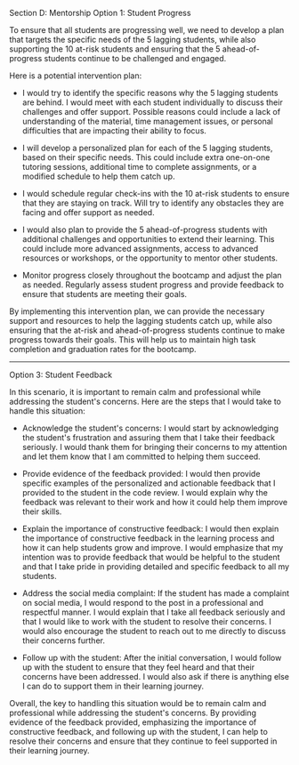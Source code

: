 
Section D: Mentorship
Option 1: Student Progress


To ensure that all students are progressing well, we need to develop a plan that targets the specific needs of the 5 lagging students, while also supporting the 10 at-risk students and ensuring that the 5 ahead-of-progress students continue to be challenged and engaged.

Here is a potential intervention plan:

- I would try to identify the specific reasons why the 5 lagging students are behind. I would meet with each student individually to discuss their challenges and offer support. Possible reasons could include a lack of understanding of the material, time management issues, or personal difficulties that are impacting their ability to focus.

- I will develop a personalized plan for each of the 5 lagging students, based on their specific needs. This could include extra one-on-one tutoring sessions, additional time to complete assignments, or a modified schedule to help them catch up.

- I would schedule regular check-ins with the 10 at-risk students to ensure that they are staying on track. Will try to identify any obstacles they are facing and offer support as needed.

- I would also plan to provide the 5 ahead-of-progress students with additional challenges and opportunities to extend their learning. This could include more advanced assignments, access to advanced resources or workshops, or the opportunity to mentor other students.

- Monitor progress closely throughout the bootcamp and adjust the plan as needed. Regularly assess student progress and provide feedback to ensure that students are meeting their goals.

By implementing this intervention plan, we can provide the necessary support and resources to help the lagging students catch up, while also ensuring that the at-risk and ahead-of-progress students continue to make progress towards their goals. This will help us to maintain high task completion and graduation rates for the bootcamp.


--------------------------------------------------------------------------------------------------------------
Option 3: Student Feedback



In this scenario, it is important to remain calm and professional while addressing the student's concerns. Here are the steps that I would take to handle this situation:

- Acknowledge the student's concerns: I would start by acknowledging the student's frustration and assuring them that I take their feedback seriously. I would thank them for bringing their concerns to my attention and let them know that I am committed to helping them succeed.

- Provide evidence of the feedback provided: I would then provide specific examples of the personalized and actionable feedback that I provided to the student in the code review. I would explain why the feedback was relevant to their work and how it could help them improve their skills.

- Explain the importance of constructive feedback: I would then explain the importance of constructive feedback in the learning process and how it can help students grow and improve. I would emphasize that my intention was to provide feedback that would be helpful to the student and that I take pride in providing detailed and specific feedback to all my students.

- Address the social media complaint: If the student has made a complaint on social media, I would respond to the post in a professional and respectful manner. I would explain that I take all feedback seriously and that I would like to work with the student to resolve their concerns. I would also encourage the student to reach out to me directly to discuss their concerns further.

- Follow up with the student: After the initial conversation, I would follow up with the student to ensure that they feel heard and that their concerns have been addressed. I would also ask if there is anything else I can do to support them in their learning journey.

Overall, the key to handling this situation would be to remain calm and professional while addressing the student's concerns. By providing evidence of the feedback provided, emphasizing the importance of constructive feedback, and following up with the student, I can help to resolve their concerns and ensure that they continue to feel supported in their learning journey.





